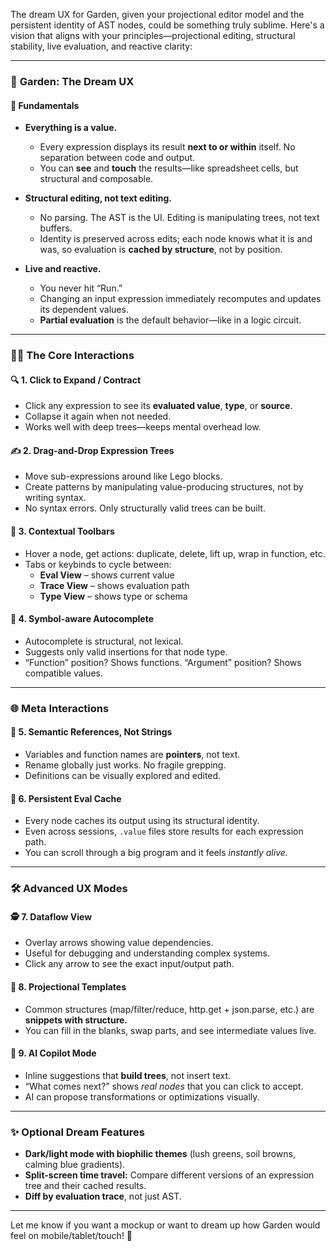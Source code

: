 The dream UX for Garden, given your projectional editor model and the persistent identity of AST nodes, could be something truly sublime. Here's a vision that aligns with your principles—projectional editing, structural stability, live evaluation, and reactive clarity:

---

### 🌱 **Garden: The Dream UX**

#### 🧠 **Fundamentals**
- **Everything is a value.**
  - Every expression displays its result **next to or within** itself. No separation between code and output.
  - You can **see** and **touch** the results—like spreadsheet cells, but structural and composable.

- **Structural editing, not text editing.**
  - No parsing. The AST is the UI. Editing is manipulating trees, not text buffers.
  - Identity is preserved across edits; each node knows what it is and was, so evaluation is **cached by structure**, not by position.

- **Live and reactive.**
  - You never hit “Run.”
  - Changing an input expression immediately recomputes and updates its dependent values.
  - **Partial evaluation** is the default behavior—like in a logic circuit.

---

### 🧑‍🌾 **The Core Interactions**

#### 🔍 **1. Click to Expand / Contract**
- Click any expression to see its **evaluated value**, **type**, or **source**.
- Collapse it again when not needed.
- Works well with deep trees—keeps mental overhead low.

#### ✍️ **2. Drag-and-Drop Expression Trees**
- Move sub-expressions around like Lego blocks.
- Create patterns by manipulating value-producing structures, not by writing syntax.
- No syntax errors. Only structurally valid trees can be built.

#### 🧩 **3. Contextual Toolbars**
- Hover a node, get actions: duplicate, delete, lift up, wrap in function, etc.
- Tabs or keybinds to cycle between:
  - **Eval View** – shows current value
  - **Trace View** – shows evaluation path
  - **Type View** – shows type or schema

#### 🧠 **4. Symbol-aware Autocomplete**
- Autocomplete is structural, not lexical.
- Suggests only valid insertions for that node type.
- “Function” position? Shows functions. “Argument” position? Shows compatible values.

---

### 🌐 **Meta Interactions**

#### 🔗 **5. Semantic References, Not Strings**
- Variables and function names are **pointers**, not text.
- Rename globally just works. No fragile grepping.
- Definitions can be visually explored and edited.

#### 💾 **6. Persistent Eval Cache**
- Every node caches its output using its structural identity.
- Even across sessions, `.value` files store results for each expression path.
- You can scroll through a big program and it feels *instantly alive.*

---

### 🛠️ **Advanced UX Modes**

#### 🕵️ **7. Dataflow View**
- Overlay arrows showing value dependencies.
- Useful for debugging and understanding complex systems.
- Click any arrow to see the exact input/output path.

#### 🧱 **8. Projectional Templates**
- Common structures (map/filter/reduce, http.get + json.parse, etc.) are **snippets with structure.**
- You can fill in the blanks, swap parts, and see intermediate values live.

#### 🤖 **9. AI Copilot Mode**
- Inline suggestions that **build trees**, not insert text.
- “What comes next?” shows *real nodes* that you can click to accept.
- AI can propose transformations or optimizations visually.

---

### ✨ **Optional Dream Features**

- **Dark/light mode with biophilic themes** (lush greens, soil browns, calming blue gradients).
- **Split-screen time travel:** Compare different versions of an expression tree and their cached results.
- **Diff by evaluation trace**, not just AST.

---

Let me know if you want a mockup or want to dream up how Garden would feel on mobile/tablet/touch! 🌿